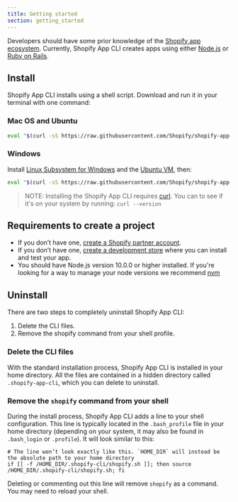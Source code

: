 ```yaml
---
title: Getting started
section: getting_started
---
```


Developers should have some prior knowledge of the [Shopify app ecosystem](https://shopify.dev/concepts/apps). Currently, Shopify App CLI creates apps using either [Node.js](https://nodejs.org/) or [Ruby on Rails](https://rubyonrails.org/).

## Install

Shopify App CLI installs using a shell script. Download and run it in your terminal with one command:

### Mac OS and Ubuntu
```sh
eval "$(curl -sS https://raw.githubusercontent.com/Shopify/shopify-app-cli/master/install.sh)"
```

### Windows
Install [Linux Subsystem for Windows](https://docs.microsoft.com/en-us/windows/wsl/install-win10) and the [Ubuntu VM](https://www.microsoft.com/en-ca/p/ubuntu/9nblggh4msv6), then:

```sh
eval "$(curl -sS https://raw.githubusercontent.com/Shopify/shopify-app-cli/master/install.sh)"
```

> NOTE: Installing the Shopify App CLI requires [curl](https://curl.haxx.se/). You can to see if it's on your system by running: `curl --version`

## Requirements to create a project

- If you don’t have one, [create a Shopify partner account](https://partners.shopify.com/signup).
- If you don’t have one, [create a development store](https://help.shopify.com/en/partners/dashboard/development-stores#create-a-development-store) where you can install and test your app.
- You should have Node.js version 10.0.0 or higher installed. If you're looking for a way to manage your node versions we recommend [nvm](https://github.com/nvm-sh/nvm/blob/master/README.md)

## Uninstall

There are two steps to completely uninstall Shopify App CLI:

1. Delete the CLI files.
2. Remove the shopify command from your shell profile.

### Delete the CLI files

With the standard installation process, Shopify App CLI is installed in your home directory. All the files are contained
 in a hidden directory called `.shopify-app-cli`, which you can delete to uninstall.

### Remove the `shopify` command from your shell

During the install process, Shopify App CLI adds a line to your shell configuration. This line is typically located in the `.bash_profile` file in your home directory (depending on your system, it may also be found in `.bash_login` or 
  `.profile`). It will look similar to this:

```
# The line won’t look exactly like this. `HOME_DIR` will instead be the absolute path to your home directory
if [[ -f /HOME_DIR/.shopify-cli/shopify.sh ]]; then source /HOME_DIR/.shopify-cli/shopify.sh; fi
```

Deleting or commenting out this line will remove `shopify` as a command. You may need to reload your shell.
